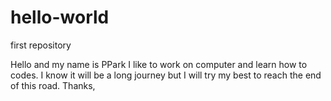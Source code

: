 # hello-world
first repository

Hello and my name is PPark
I like to work on computer and learn how to codes.  I know it will be a long journey but I will try my best to reach the end of this road.
Thanks,
